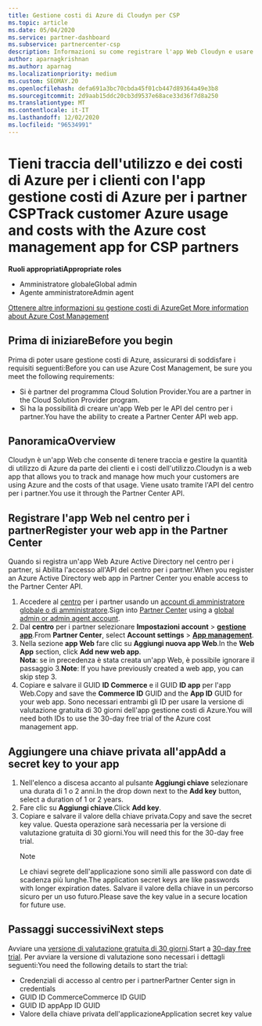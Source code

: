 ```yaml
---
title: Gestione costi di Azure di Cloudyn per CSP
ms.topic: article
ms.date: 05/04/2020
ms.service: partner-dashboard
ms.subservice: partnercenter-csp
description: Informazioni su come registrare l'app Web Cloudyn e usare una chiave privata per l'app nel centro per i partner, in modo da poter usare l'app per tenere traccia dell'utilizzo e dei costi di Azure per i clienti.
author: aparnagkrishnan
ms.author: aparnag
ms.localizationpriority: medium
ms.custom: SEOMAY.20
ms.openlocfilehash: defa691a3bc70cbda45f01cb447d89364a49e3b8
ms.sourcegitcommit: 2d9aab15ddc20cb3d9537e68ace33d36f7d8a250
ms.translationtype: MT
ms.contentlocale: it-IT
ms.lasthandoff: 12/02/2020
ms.locfileid: "96534991"
---
```

# <a name="track-customer-azure-usage-and-costs-with-the-azure-cost-management-app-for-csp-partners"></a><span data-ttu-id="ef695-103">Tieni traccia dell'utilizzo e dei costi di Azure per i clienti con l'app gestione costi di Azure per i partner CSP</span><span class="sxs-lookup"><span data-stu-id="ef695-103">Track customer Azure usage and costs with the Azure cost management app for CSP partners</span></span>  

<span data-ttu-id="ef695-104">**Ruoli appropriati**</span><span class="sxs-lookup"><span data-stu-id="ef695-104">**Appropriate roles**</span></span>

- <span data-ttu-id="ef695-105">Amministratore globale</span><span class="sxs-lookup"><span data-stu-id="ef695-105">Global admin</span></span>
- <span data-ttu-id="ef695-106">Agente amministratore</span><span class="sxs-lookup"><span data-stu-id="ef695-106">Admin agent</span></span>

[<span data-ttu-id="ef695-107">Ottenere altre informazioni su gestione costi di Azure</span><span class="sxs-lookup"><span data-stu-id="ef695-107">Get More information about Azure Cost Management</span></span>](https://go.microsoft.com/fwlink/p/?linkid=857893)

## <a name="before-you-begin"></a><span data-ttu-id="ef695-108">Prima di iniziare</span><span class="sxs-lookup"><span data-stu-id="ef695-108">Before you begin</span></span>
<span data-ttu-id="ef695-109">Prima di poter usare gestione costi di Azure, assicurarsi di soddisfare i requisiti seguenti:</span><span class="sxs-lookup"><span data-stu-id="ef695-109">Before you can use Azure Cost Management, be sure you meet the following requirements:</span></span>

- <span data-ttu-id="ef695-110">Si è partner del programma Cloud Solution Provider.</span><span class="sxs-lookup"><span data-stu-id="ef695-110">You are a partner in the Cloud Solution Provider program.</span></span>
- <span data-ttu-id="ef695-111">Si ha la possibilità di creare un'app Web per le API del centro per i partner.</span><span class="sxs-lookup"><span data-stu-id="ef695-111">You have the ability to create a Partner Center API web app.</span></span>

## <a name="overview"></a><span data-ttu-id="ef695-112">Panoramica</span><span class="sxs-lookup"><span data-stu-id="ef695-112">Overview</span></span>

<span data-ttu-id="ef695-113">Cloudyn è un'app Web che consente di tenere traccia e gestire la quantità di utilizzo di Azure da parte dei clienti e i costi dell'utilizzo.</span><span class="sxs-lookup"><span data-stu-id="ef695-113">Cloudyn is a web app that allows you to track and manage how much your customers are using Azure and the costs of that usage.</span></span> <span data-ttu-id="ef695-114">Viene usato tramite l'API del centro per i partner.</span><span class="sxs-lookup"><span data-stu-id="ef695-114">You use it through the Partner Center API.</span></span>

## <a name="register-your-web-app-in-the-partner-center"></a><span data-ttu-id="ef695-115">Registrare l'app Web nel centro per i partner</span><span class="sxs-lookup"><span data-stu-id="ef695-115">Register your web app in the Partner Center</span></span>
<span data-ttu-id="ef695-116">Quando si registra un'app Web Azure Active Directory nel centro per i partner, si Abilita l'accesso all'API del centro per i partner.</span><span class="sxs-lookup"><span data-stu-id="ef695-116">When you register an Azure Active Directory web app in Partner Center you enable access to the Partner Center API.</span></span> 
1.  <span data-ttu-id="ef695-117">Accedere al [centro](https://partnercenter.microsoft.com/pcv/dashboard/overview) per i partner usando un [account di amministratore globale o di amministratore](create-user-accounts-and-set-permissions.md).</span><span class="sxs-lookup"><span data-stu-id="ef695-117">Sign into [Partner Center](https://partnercenter.microsoft.com/pcv/dashboard/overview) using a [global admin or admin agent account](create-user-accounts-and-set-permissions.md).</span></span>
2.  <span data-ttu-id="ef695-118">Dal **centro** per i partner selezionare **Impostazioni account** &gt; **[gestione app](https://partnercenter.microsoft.com/pcv/apiintegration/appmanagement)**.</span><span class="sxs-lookup"><span data-stu-id="ef695-118">From **Partner Center**, select **Account settings** &gt; **[App management](https://partnercenter.microsoft.com/pcv/apiintegration/appmanagement)**.</span></span>
3.  <span data-ttu-id="ef695-119">Nella sezione **app Web** fare clic su **Aggiungi nuova app Web**.</span><span class="sxs-lookup"><span data-stu-id="ef695-119">In the **Web App** section, click **Add new web app**.</span></span>
<br> <span data-ttu-id="ef695-120">**Nota**: se in precedenza è stata creata un'app Web, è possibile ignorare il passaggio 3.</span><span class="sxs-lookup"><span data-stu-id="ef695-120">**Note**: If you have previously created a web app, you can skip step 3.</span></span>
4.  <span data-ttu-id="ef695-121">Copiare e salvare il GUID **ID Commerce** e il GUID **ID app** per l'app Web.</span><span class="sxs-lookup"><span data-stu-id="ef695-121">Copy and save the **Commerce ID** GUID and the **App ID** GUID for your web app.</span></span> <span data-ttu-id="ef695-122">Sono necessari entrambi gli ID per usare la versione di valutazione gratuita di 30 giorni dell'app gestione costi di Azure.</span><span class="sxs-lookup"><span data-stu-id="ef695-122">You will need both IDs to use the 30-day free trial of the Azure cost management app.</span></span>

## <a name="add-a-secret-key-to-your-app"></a><span data-ttu-id="ef695-123">Aggiungere una chiave privata all'app</span><span class="sxs-lookup"><span data-stu-id="ef695-123">Add a secret key to your app</span></span>
1. <span data-ttu-id="ef695-124">Nell'elenco a discesa accanto al pulsante **Aggiungi chiave** selezionare una durata di 1 o 2 anni.</span><span class="sxs-lookup"><span data-stu-id="ef695-124">In the drop down next to the **Add key** button, select a duration of 1 or 2 years.</span></span>
2. <span data-ttu-id="ef695-125">Fare clic su **Aggiungi chiave**.</span><span class="sxs-lookup"><span data-stu-id="ef695-125">Click **Add key**.</span></span> 
3. <span data-ttu-id="ef695-126">Copiare e salvare il valore della chiave privata.</span><span class="sxs-lookup"><span data-stu-id="ef695-126">Copy and save the secret key value.</span></span> <span data-ttu-id="ef695-127">Questa operazione sarà necessaria per la versione di valutazione gratuita di 30 giorni.</span><span class="sxs-lookup"><span data-stu-id="ef695-127">You will need this for the 30-day free trial.</span></span><br>
   > [!NOTE]  
   > <span data-ttu-id="ef695-128">Le chiavi segrete dell'applicazione sono simili alle password con date di scadenza più lunghe.</span><span class="sxs-lookup"><span data-stu-id="ef695-128">The application secret keys are like passwords with longer expiration dates.</span></span> <span data-ttu-id="ef695-129">Salvare il valore della chiave in un percorso sicuro per un uso futuro.</span><span class="sxs-lookup"><span data-stu-id="ef695-129">Please save the key value in a secure location for future use.</span></span>

## <a name="next-steps"></a><span data-ttu-id="ef695-130">Passaggi successivi</span><span class="sxs-lookup"><span data-stu-id="ef695-130">Next steps</span></span>
<span data-ttu-id="ef695-131">Avviare una [versione di valutazione gratuita di 30 giorni](https://go.microsoft.com/fwlink/?linkid=857895).</span><span class="sxs-lookup"><span data-stu-id="ef695-131">Start a [30-day free trial](https://go.microsoft.com/fwlink/?linkid=857895).</span></span>
<span data-ttu-id="ef695-132">Per avviare la versione di valutazione sono necessari i dettagli seguenti:</span><span class="sxs-lookup"><span data-stu-id="ef695-132">You need the following details to start the trial:</span></span>
- <span data-ttu-id="ef695-133">Credenziali di accesso al centro per i partner</span><span class="sxs-lookup"><span data-stu-id="ef695-133">Partner Center sign in credentials</span></span>
- <span data-ttu-id="ef695-134">GUID ID Commerce</span><span class="sxs-lookup"><span data-stu-id="ef695-134">Commerce ID GUID</span></span>
- <span data-ttu-id="ef695-135">GUID ID app</span><span class="sxs-lookup"><span data-stu-id="ef695-135">App ID GUID</span></span>
- <span data-ttu-id="ef695-136">Valore della chiave privata dell'applicazione</span><span class="sxs-lookup"><span data-stu-id="ef695-136">Application secret key value</span></span>

